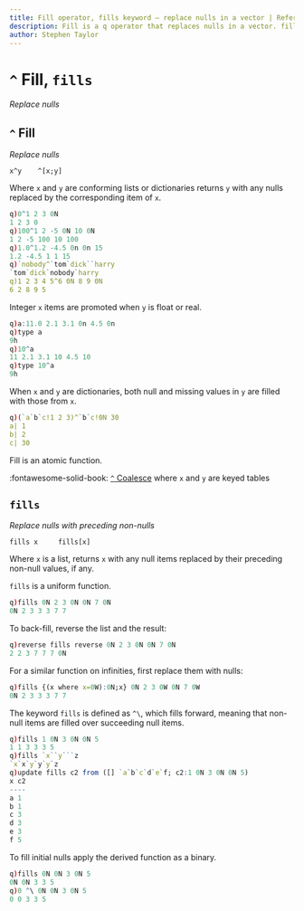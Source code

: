 ```yaml
---
title: Fill operator, fills keyword – replace nulls in a vector | Reference | kdb+ and q documentation
description: Fill is a q operator that replaces nulls in a vector. fills is a q keyword that replaces nulls in a vector with preceding non-nulls.
author: Stephen Taylor
---
```

# `^` Fill, `fills`

_Replace nulls_



## `^` Fill

_Replace nulls_

```syntax
x^y    ^[x;y]
```

Where `x` and `y` are conforming lists or dictionaries
returns `y` with any nulls replaced by the corresponding item of `x`.

```q
q)0^1 2 3 0N
1 2 3 0
q)100^1 2 -5 0N 10 0N
1 2 -5 100 10 100
q)1.0^1.2 -4.5 0n 0n 15
1.2 -4.5 1 1 15
q)`nobody^`tom`dick``harry
`tom`dick`nobody`harry
q)1 2 3 4 5^6 0N 8 9 0N
6 2 8 9 5
```

Integer `x` items are promoted when `y` is float or real.

```q
q)a:11.0 2.1 3.1 0n 4.5 0n
q)type a
9h
q)10^a
11 2.1 3.1 10 4.5 10
q)type 10^a
9h
```

When `x` and `y` are dictionaries, both null and missing values in `y` are filled with those from `x`.

```q
q)(`a`b`c!1 2 3)^`b`c!0N 30
a| 1
b| 2
c| 30
```

Fill is an atomic function.

:fontawesome-solid-book: 
[`^` Coalesce](coalesce.md) where `x` and `y` are keyed tables 


## `fills`

_Replace nulls with preceding non-nulls_

```syntax
fills x     fills[x]
```

Where `x` is a list, returns `x` with any null items replaced by their preceding non-null values, if any.

`fills` is a uniform function. 

```q
q)fills 0N 2 3 0N 0N 7 0N
0N 2 3 3 3 7 7
```

To back-fill, reverse the list and the result:

```q
q)reverse fills reverse 0N 2 3 0N 0N 7 0N
2 2 3 7 7 7 0N
```

For a similar function on infinities, first replace them with nulls:

```q
q)fills {(x where x=0W):0N;x} 0N 2 3 0W 0N 7 0W
0N 2 3 3 3 7 7
```

The keyword `fills` is defined as  `^\`, which fills forward, meaning that non-null items are filled over succeeding null items.

```q
q)fills 1 0N 3 0N 0N 5
1 1 3 3 3 5
q)fills `x``y```z
`x`x`y`y`y`z
q)update fills c2 from ([] `a`b`c`d`e`f; c2:1 0N 3 0N 0N 5)
x c2
----
a 1
b 1
c 3
d 3
e 3
f 5
```

To fill initial nulls apply the derived function as a binary.

```q
q)fills 0N 0N 3 0N 5
0N 0N 3 3 5
q)0 ^\ 0N 0N 3 0N 5
0 0 3 3 5
```

